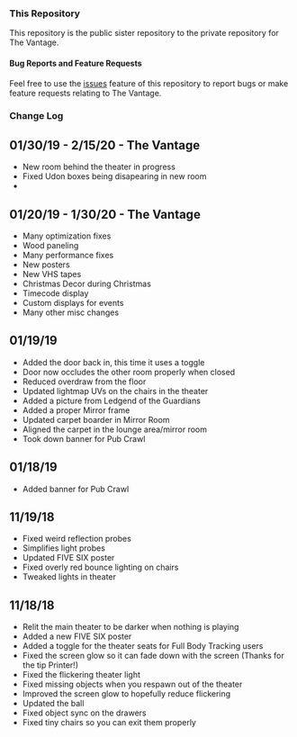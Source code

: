 ### This Repository
This repository is the public sister repository to the private repository for The Vantage.

#### Bug Reports and Feature Requests
Feel free to use the [issues](https://github.com/owlboy/vantage-public/issues) feature of this repository to report bugs or make feature requests relating to The Vantage.

### Change Log
## 01/30/19 - 2/15/20 - The Vantage
* New room behind the theater in progress
* Fixed Udon boxes being disapearing in new room
*

## 01/20/19 - 1/30/20 - The Vantage
* Many optimization fixes
* Wood paneling
* Many performance fixes
* New posters
* New VHS tapes
* Christmas Decor during Christmas
* Timecode display
* Custom displays for events
* Many other misc changes

## 01/19/19
* Added the door back in, this time it uses a toggle
* Door now occludes the other room properly when closed
* Reduced overdraw from the floor
* Updated lightmap UVs on the chairs in the theater
* Added a picture from Ledgend of the Guardians
* Added a proper Mirror frame
* Updated carpet boarder in Mirror Room
* Aligned the carpet in the lounge area/mirror room
* Took down banner for Pub Crawl

## 01/18/19
* Added banner for Pub Crawl

## 11/19/18
* Fixed weird reflection probes
* Simplifies light probes
* Updated FIVE SIX poster
* Fixed overly red bounce lighting on chairs
* Tweaked lights in theater

## 11/18/18
* Relit the main theater to be darker when nothing is playing
* Added a new FIVE SIX poster
* Added a toggle for the theater seats for Full Body Tracking users
* Fixed the screen glow so it can fade down with the screen (Thanks for the tip Printer!)
* Fixed the flickering theater light
* Fixed missing objects when you respawn out of the theater
* Improved the screen glow to hopefully reduce flickering
* Updated the ball
* Fixed object sync on the drawers
* Fixed tiny chairs so you can exit them properly
